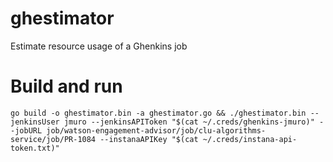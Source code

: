 # ghestimator
Estimate resource usage of a Ghenkins job

# Build and run

```
go build -o ghestimator.bin -a ghestimator.go && ./ghestimator.bin --jenkinsUser jmuro --jenkinsAPIToken "$(cat ~/.creds/ghenkins-jmuro)" --jobURL job/watson-engagement-advisor/job/clu-algorithms-service/job/PR-1084 --instanaAPIKey "$(cat ~/.creds/instana-api-token.txt)"
```